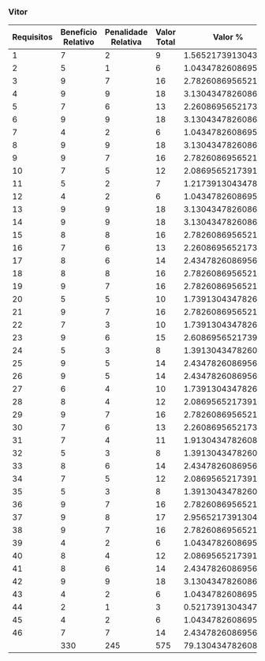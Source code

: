 ### Vitor

|  Requisitos | Beneficio Relativo | Penalidade Relativa | Valor Total | Valor % | Custo Relativo | Custo % | Risco Relativo | Risco % | Prioridade |
|  ------ | ------ | ------ | ------ | ------ | ------ | ------ | ------ | ------ | ------ |
|  1 | 7 | 2 | 9 | 1.565217391304348 | 4 | 2.2857142857142856 | 2 | 1.2195121951219512 | 0.44653816233036564 |
|  2 | 5 | 1 | 6 | 1.0434782608695654 | 4 | 2.2857142857142856 | 2 | 1.2195121951219512 | 0.2976921082202438 |
|  3 | 9 | 7 | 16 | 2.782608695652174 | 4 | 2.2857142857142856 | 3 | 1.8292682926829267 | 0.6762139675293598 |
|  4 | 9 | 9 | 18 | 3.130434782608696 | 6 | 3.428571428571429 | 6 | 3.6585365853658534 | 0.4417083493651405 |
|  5 | 7 | 6 | 13 | 2.2608695652173916 | 2 | 1.1428571428571428 | 1 | 0.6097560975609756 | 1.2899991356210565 |
|  6 | 9 | 9 | 18 | 3.130434782608696 | 3 | 1.7142857142857144 | 4 | 2.4390243902439024 | 0.7537204552086374 |
|  7 | 4 | 2 | 6 | 1.0434782608695654 | 2 | 1.1428571428571428 | 2 | 1.2195121951219512 | 0.4417083493651406 |
|  8 | 9 | 9 | 18 | 3.130434782608696 | 4 | 2.2857142857142856 | 5 | 3.048780487804878 | 0.5868287280265811 |
|  9 | 9 | 7 | 16 | 2.782608695652174 | 9 | 5.142857142857142 | 8 | 4.878048780487805 | 0.27768035314748746 |
|  10 | 7 | 5 | 12 | 2.086956521739131 | 4 | 2.2857142857142856 | 5 | 3.048780487804878 | 0.3912191520177208 |
|  11 | 5 | 2 | 7 | 1.2173913043478262 | 2 | 1.1428571428571428 | 2 | 1.2195121951219512 | 0.5153264075926639 |
|  12 | 4 | 2 | 6 | 1.0434782608695654 | 3 | 1.7142857142857144 | 3 | 1.8292682926829267 | 0.29447223291009367 |
|  13 | 9 | 9 | 18 | 3.130434782608696 | 7 | 4 | 7 | 4.2682926829268295 | 0.37860715659869176 |
|  14 | 9 | 9 | 18 | 3.130434782608696 | 4 | 2.2857142857142856 | 3 | 1.8292682926829267 | 0.7607407134705299 |
|  15 | 8 | 8 | 16 | 2.782608695652174 | 1 | 0.5714285714285714 | 1 | 0.6097560975609756 | 2.3557778632807493 |
|  16 | 7 | 6 | 13 | 2.2608695652173916 | 6 | 3.428571428571429 | 7 | 4.2682926829268295 | 0.29373905170547365 |
|  17 | 8 | 6 | 14 | 2.4347826086956523 | 7 | 4 | 7 | 4.2682926829268295 | 0.2944722329100936 |
|  18 | 8 | 8 | 16 | 2.782608695652174 | 1 | 0.5714285714285714 | 1 | 0.6097560975609756 | 2.3557778632807493 |
|  19 | 9 | 7 | 16 | 2.782608695652174 | 5 | 2.857142857142857 | 4 | 2.4390243902439024 | 0.5254004576659038 |
|  20 | 5 | 5 | 10 | 1.7391304347826086 | 2 | 1.1428571428571428 | 2 | 1.2195121951219512 | 0.7361805822752342 |
|  21 | 9 | 7 | 16 | 2.782608695652174 | 3 | 1.7142857142857144 | 2 | 1.2195121951219512 | 0.9484663843850045 |
|  22 | 7 | 3 | 10 | 1.7391304347826086 | 3 | 1.7142857142857144 | 2 | 1.2195121951219512 | 0.5927914902406278 |
|  23 | 9 | 6 | 15 | 2.608695652173913 | 4 | 2.2857142857142856 | 5 | 3.048780487804878 | 0.48902394002215094 |
|  24 | 5 | 3 | 8 | 1.391304347826087 | 4 | 2.2857142857142856 | 4 | 2.4390243902439024 | 0.29447223291009367 |
|  25 | 9 | 5 | 14 | 2.4347826086956523 | 7 | 4 | 6 | 3.6585365853658534 | 0.3179174743838272 |
|  26 | 9 | 5 | 14 | 2.4347826086956523 | 4 | 2.2857142857142856 | 2 | 1.2195121951219512 | 0.6946149191805688 |
|  27 | 6 | 4 | 10 | 1.7391304347826086 | 4 | 2.2857142857142856 | 3 | 1.8292682926829267 | 0.4226337297058499 |
|  28 | 8 | 4 | 12 | 2.086956521739131 | 1 | 0.5714285714285714 | 1 | 0.6097560975609756 | 1.7668333974605623 |
|  29 | 9 | 7 | 16 | 2.782608695652174 | 6 | 3.428571428571429 | 6 | 3.6585365853658534 | 0.39262964388012483 |
|  30 | 7 | 6 | 13 | 2.2608695652173916 | 7 | 4 | 6 | 3.6585365853658534 | 0.295209083356411 |
|  31 | 7 | 4 | 11 | 1.9130434782608694 | 3 | 1.7142857142857144 | 3 | 1.8292682926829267 | 0.5398657603351716 |
|  32 | 5 | 3 | 8 | 1.391304347826087 | 2 | 1.1428571428571428 | 3 | 1.8292682926829267 | 0.46811764106223563 |
|  33 | 8 | 6 | 14 | 2.4347826086956523 | 5 | 2.857142857142857 | 5 | 3.048780487804878 | 0.41226112607413107 |
|  34 | 7 | 5 | 12 | 2.086956521739131 | 5 | 2.857142857142857 | 5 | 3.048780487804878 | 0.35336667949211237 |
|  35 | 5 | 3 | 8 | 1.391304347826087 | 1 | 0.5714285714285714 | 1 | 0.6097560975609756 | 1.1778889316403747 |
|  36 | 9 | 7 | 16 | 2.782608695652174 | 4 | 2.2857142857142856 | 4 | 2.4390243902439024 | 0.5889444658201873 |
|  37 | 9 | 8 | 17 | 2.9565217391304346 | 5 | 2.857142857142857 | 4 | 2.4390243902439024 | 0.5582379862700229 |
|  38 | 9 | 7 | 16 | 2.782608695652174 | 3 | 1.7142857142857144 | 2 | 1.2195121951219512 | 0.9484663843850045 |
|  39 | 4 | 2 | 6 | 1.0434782608695654 | 3 | 1.7142857142857144 | 3 | 1.8292682926829267 | 0.29447223291009367 |
|  40 | 8 | 4 | 12 | 2.086956521739131 | 6 | 3.428571428571429 | 5 | 3.048780487804878 | 0.3221928573099142 |
|  41 | 8 | 6 | 14 | 2.4347826086956523 | 2 | 1.1428571428571428 | 2 | 1.2195121951219512 | 1.0306528151853278 |
|  42 | 9 | 9 | 18 | 3.130434782608696 | 5 | 2.857142857142857 | 5 | 3.048780487804878 | 0.5300500192381685 |
|  43 | 4 | 2 | 6 | 1.0434782608695654 | 2 | 1.1428571428571428 | 2 | 1.2195121951219512 | 0.4417083493651406 |
|  44 | 2 | 1 | 3 | 0.5217391304347827 | 1 | 0.5714285714285714 | 1 | 0.6097560975609756 | 0.4417083493651406 |
|  45 | 4 | 2 | 6 | 1.0434782608695654 | 1 | 0.5714285714285714 | 2 | 1.2195121951219512 | 0.5826425308746406 |
|  46 | 7 | 7 | 14 | 2.4347826086956523 | 4 | 2.2857142857142856 | 5 | 3.048780487804878 | 0.4564223440206742 |
|   | 330 | 245 | 575 | 79.13043478260869 | 175 | 78.28571428571426 | 164 | 79.87804878048777 | 24.263304482581464 |